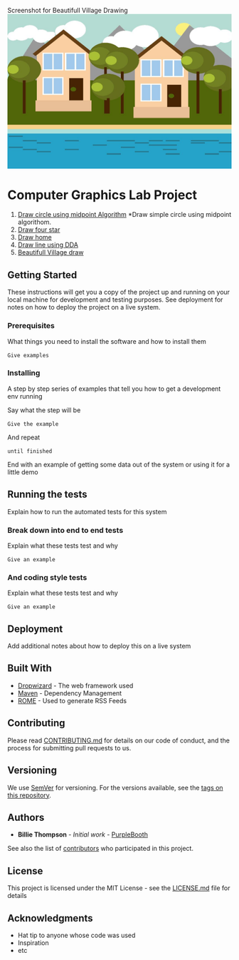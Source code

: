 
Screenshot for Beautifull Village Drawing
![ScreenShot](/Beautifull%20Village%20draw/screenshot1.JPG) 
# Computer Graphics Lab Project
   1. [Draw circle using midpoint Algorithm](https://github.com/spporan/Computer-graphics-code/tree/master/Draw%20circle%20using%20midpoint%20Algorithm)
         *Draw simple circle using midpoint algorithom.
   2. [Draw four star](https://github.com/spporan/Computer-graphics-code/tree/master/Draw%20four%20star)
   3. [Draw home](https://github.com/spporan/Computer-graphics-code/tree/master/Draw%20home)
   4. [Draw line using DDA](https://github.com/spporan/Computer-graphics-code/tree/master/Draw%20line%20using%20DDA)
   5. [Beautifull Village draw](https://github.com/spporan/Computer-graphics-code/tree/master/Beautifull%20Village%20draw)
## Getting Started

These instructions will get you a copy of the project up and running on your local machine for development and testing purposes. See deployment for notes on how to deploy the project on a live system.

### Prerequisites

What things you need to install the software and how to install them

```
Give examples
```

### Installing

A step by step series of examples that tell you how to get a development env running

Say what the step will be

```
Give the example
```

And repeat

```
until finished
```

End with an example of getting some data out of the system or using it for a little demo

## Running the tests

Explain how to run the automated tests for this system

### Break down into end to end tests

Explain what these tests test and why

```
Give an example
```

### And coding style tests

Explain what these tests test and why

```
Give an example
```

## Deployment

Add additional notes about how to deploy this on a live system

## Built With

* [Dropwizard](http://www.dropwizard.io/1.0.2/docs/) - The web framework used
* [Maven](https://maven.apache.org/) - Dependency Management
* [ROME](https://rometools.github.io/rome/) - Used to generate RSS Feeds

## Contributing

Please read [CONTRIBUTING.md](https://gist.github.com/PurpleBooth/b24679402957c63ec426) for details on our code of conduct, and the process for submitting pull requests to us.

## Versioning

We use [SemVer](http://semver.org/) for versioning. For the versions available, see the [tags on this repository](https://github.com/your/project/tags). 

## Authors

* **Billie Thompson** - *Initial work* - [PurpleBooth](https://github.com/PurpleBooth)

See also the list of [contributors](https://github.com/your/project/contributors) who participated in this project.

## License

This project is licensed under the MIT License - see the [LICENSE.md](LICENSE.md) file for details

## Acknowledgments

* Hat tip to anyone whose code was used
* Inspiration
* etc


